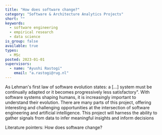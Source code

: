 ```yaml
---
title: "How does software change?"
category: "Software & Architecture Analytics Projects"
short: ""
keywords:
  - software engineering
  - empirical research
  - data science
is_group: false
available: true
types:
  - MSc
posted: 2023-01-01
supervisors:
  - name: "Ayushi Rastogi"
    email: "a.rastogi@rug.nl"
---
```

As Lehman's first law of software evolution states: a [...] system must be continually adapted or it becomes progressively less satisfactory". With software systems shaping humans, it is increasingly important to understand their evolution.
There are many parts of this project, offering interesting and challenging opportunities at the intersection of software engineering and artificial intelligence. This project will harness the ability to gather signals from data to infer meaningful insights and inform decisions

Literature pointers:
How does software change?
